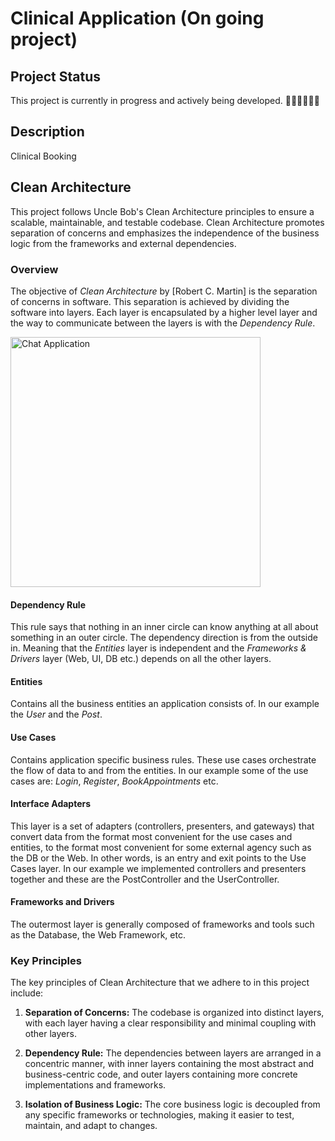 # Clinical Application (On going project)
## Project Status
This project is currently in progress and actively being developed. 🧑‍💻👨‍💻👨‍💻

## Description
Clinical Booking


## Clean Architecture

This project follows Uncle Bob's Clean Architecture principles to ensure a scalable, maintainable, and testable codebase. Clean Architecture promotes separation of concerns and emphasizes the independence of the business logic from the frameworks and external dependencies.

### Overview
The objective of *Clean Architecture* by [Robert C. Martin] is the separation of concerns in software. 
This separation is achieved by dividing the software into layers. Each layer is encapsulated by a higher level layer and the way to communicate between the layers is with the *Dependency Rule*.

<img src="https://blog.cleancoder.com/uncle-bob/images/2012-08-13-the-clean-architecture/CleanArchitecture.jpg" width="400" alt="Chat Application">


#### Dependency Rule
This rule says that nothing in an inner circle can know anything at all about something in an outer circle. The dependency direction is from the outside in. Meaning that the *Entities* layer is independent and the *Frameworks & Drivers* layer (Web, UI, DB etc.) depends on all the other layers.
#### Entities
Contains all the business entities an application consists of. In our example the *User* and the *Post*.
#### Use Cases
Contains application specific business rules. These use cases orchestrate the flow of data to and from the entities. In our example some of the use cases are: *Login*, *Register*, *BookAppointments* etc.
#### Interface Adapters
This layer is a set of adapters (controllers, presenters, and gateways) that convert data from the format most convenient for the use cases and entities, to the format most convenient for some external agency such as the DB or the Web. In other words, is an entry and exit points to the Use Cases layer. In our example we implemented controllers and presenters together and these are the PostController and the UserController.
#### Frameworks and Drivers
The outermost layer is generally composed of frameworks and tools such as the Database, the Web Framework, etc.

### Key Principles

The key principles of Clean Architecture that we adhere to in this project include:

1. **Separation of Concerns:** The codebase is organized into distinct layers, with each layer having a clear responsibility and minimal coupling with other layers.

2. **Dependency Rule:** The dependencies between layers are arranged in a concentric manner, with inner layers containing the most abstract and business-centric code, and outer layers containing more concrete implementations and frameworks.

3. **Isolation of Business Logic:** The core business logic is decoupled from any specific frameworks or technologies, making it easier to test, maintain, and adapt to changes.
<!-- 
### Project Structure

Our project structure reflects the principles of Clean Architecture, with the following components:

- **Domain Layer:** Contains the core business entities, use cases, and interfaces defining the business logic. This layer is independent of any frameworks or external dependencies.

- **Data Layer:** Handles the interaction with external data sources and frameworks. It implements the interfaces defined in the domain layer and provides concrete implementations of data repositories and data mappers.

- **Presentation Layer:** Deals with the user interface and the presentation of data. It communicates with the domain layer through interfaces, executes use cases, and handles user input and output.

- **Framework Layer:** Includes the frameworks, libraries, and tools that support the application's execution. It integrates with the presentation and data layers while keeping the core business logic isolated.

### Testing

Clean Architecture promotes testability, and we have adopted a comprehensive testing strategy in this project. Each layer is unit-tested using appropriate testing frameworks and techniques, ensuring that the codebase is robust and reliable.

### Documentation

To assist with understanding the project's architecture and code structure, we have provided detailed documentation in the form of comments, diagrams, and inline explanations. Developers can refer to these resources to gain a deeper understanding of the project's implementation.

### Contributing

We welcome contributions to this project. If you would like to contribute, please review the [contribution guidelines](link-to-contribution-guidelines) to get started. -->